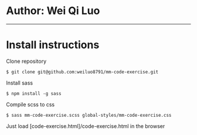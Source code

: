 # Author: Wei Qi Luo

-------------------

# Install instructions

Clone repository

    $ git clone git@github.com:weiluo8791/mm-code-exercise.git

Install sass

    $ npm install -g sass

Compile scss to css
    
    $ sass mm-code-exercise.scss global-styles/mm-code-exercise.css

Just load [code-exercise.html]/code-exercise.html in the browser
